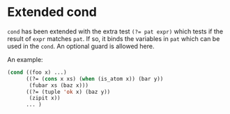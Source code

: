 # Extended cond

``cond`` has been extended with the extra test ``(?= pat expr)`` which tests
if the result of ``expr`` matches ``pat``. If so, it binds the variables in 
``pat`` which can be used in the ``cond``. An optional guard is allowed 
here.

An example:

```cl
(cond ((foo x) ...)
      ((?= (cons x xs) (when (is_atom x)) (bar y))
       (fubar xs (baz x)))
      ((?= (tuple 'ok x) (baz y))
       (zipit x))
      ... )
```
